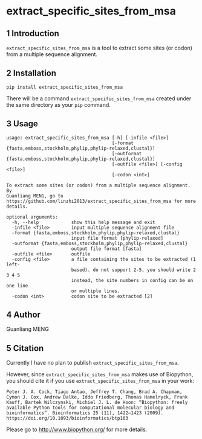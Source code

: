 # extract_specific_sites_from_msa

## 1 Introduction

`extract_specific_sites_from_msa` is a tool to extract some sites (or codon) from a multiple sequence alignment.

## 2 Installation

    pip install extract_specific_sites_from_msa

There will be a command `extract_specific_sites_from_msa` created under the same directory as your `pip` command.

## 3 Usage

    usage: extract_specific_sites_from_msa [-h] [-infile <file>]
                                           [-format {fasta,emboss,stockholm,phylip,phylip-relaxed,clustal}]
                                           [-outformat {fasta,emboss,stockholm,phylip,phylip-relaxed,clustal}]
                                           [-outfile <file>] [-config <file>]
                                           [-codon <int>]

    To extract some sites (or codon) from a multiple sequence alignment. By
    Guanliang MENG, go to
    https://github.com/linzhi2013/extract_specific_sites_from_msa for more
    details.

    optional arguments:
      -h, --help            show this help message and exit
      -infile <file>        input multiple sequence alignment file
      -format {fasta,emboss,stockholm,phylip,phylip-relaxed,clustal}
                            input file format [phylip-relaxed]
      -outformat {fasta,emboss,stockholm,phylip,phylip-relaxed,clustal}
                            output file format [fasta]
      -outfile <file>       outfile
      -config <file>        a file containing the sites to be extracted (1 left-
                            based). do not support 2-5, you should write 2 3 4 5
                            instead, the site numbers in config can be on one line
                            or multiple lines.
      -codon <int>          codon site to be extracted [2]
        
## 4 Author
Guanliang MENG

## 5 Citation
Currently I have no plan to publish `extract_specific_sites_from_msa`.

However, since `extract_specific_sites_from_msa` makes use of Biopython, you should cite it if you use `extract_specific_sites_from_msa` in your work:

    Peter J. A. Cock, Tiago Antao, Jeffrey T. Chang, Brad A. Chapman, Cymon J. Cox, Andrew Dalke, Iddo Friedberg, Thomas Hamelryck, Frank Kauff, Bartek Wilczynski, Michiel J. L. de Hoon: “Biopython: freely available Python tools for computational molecular biology and bioinformatics”. Bioinformatics 25 (11), 1422–1423 (2009). https://doi.org/10.1093/bioinformatics/btp163
Please go to http://www.biopython.org/ for more details.







